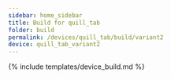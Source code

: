 ```yaml
---
sidebar: home_sidebar
title: Build for quill_tab
folder: build
permalink: /devices/quill_tab/build/variant2
device: quill_tab_variant2
---
```

{% include templates/device_build.md %}
